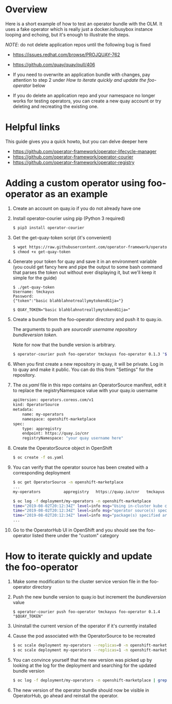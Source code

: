 # Overview

Here is a short example of how to test an operator bundle with the OLM.
It uses a fake operator which is really just a docker.io/busybox instance
looping and echoing, but it's enough to illustrate the steps.

*NOTE*: do not delete application repos until the following bug is fixed

* https://issues.redhat.com/browse/PROJQUAY-762
* https://github.com/quay/quay/pull/406

* If you need to overwrite an application bundle with changes, pay
attention to step 2 under *How to iterate quickly and update the foo-operator* below
* If you do delete an application repo and your namespace no longer works for
testing operators, you can create a new quay account or try deleting and recreating the
existing one.

# Helpful links

This guide gives you a quick howto, but you can delve deeper here

* https://github.com/operator-framework/operator-lifecycle-manager
* https://github.com/operator-framework/operator-courier
* https://github.com/operator-framework/operator-registry

# Adding a custom operator using foo-operator as an example

1. Create an account on quay.io if you do not already have one

2. Install operator-courier using pip (Python 3 required)

   ```bash
   $ pip3 install operator-courier
   ```

3. Get the get-quay-token script (it's convenient)

   ```bash
   $ wget https://raw.githubusercontent.com/operator-framework/operator-courier/master/scripts/get-quay-token
   $ chmod +x get-quay-token
   ```

4. Generate your token for quay and save it in an environment variable (you could get fancy here and pipe the output to some bash command that parses the token out without ever displaying it, but we'll keep it simple for the guide)

   ```
   $ ./get-quay-token 
   Username: tmckayus
   Password: 
   {"token":"basic blahblahnotreallymytokendG1ja="} 
  
   $ QUAY_TOKEN="basic blahblahnotreallymytokendG1ja="
   ```

5. Create a bundle from the foo-operator directory and push it to quay.io.

   The arguments to push are _sourcedir username repository bundleversion token_.

   Note for now that the bundle version is arbitrary.

   ```bash
   $ operator-courier push foo-operator tmckayus foo-operator 0.1.3 "$QUAY_TOKEN"
   ```

6. When you first create a new repository in quay, it will be private. Log in to quay and make it public. You can do this from "Settings" for the repository.

7. The _os.yaml_ file in this repo contains an OperatorSource manifest, edit it to replace the registryNamespace value with your quay.io username

   ```bash
   apiVersion: operators.coreos.com/v1
   kind: OperatorSource
   metadata:
       name: my-operators
       namespace: openshift-marketplace
   spec:
       type: appregistry
       endpoint: https://quay.io/cnr
       registryNamespace: "your quay username here"
   ```

8. Create the OperatorSource object in OpenShift

   ```bash
   $ oc create -f os.yaml
   ```

9. You can verify that the operator source has been created with a corresponding deployment

   ```bash
   $ oc get OperatorSource -n openshift-marketplace
   ...
   my-operators          appregistry   https://quay.io/cnr   tmckayus   Succeeded   The object has been successfully reconciled   2m

   $ oc log -f deployment/my-operators -n openshift-marketplace
   time="2019-08-02T20:12:34Z" level=info msg="Using in-cluster kube client config" port=50051 type=appregistry
   time="2019-08-02T20:12:34Z" level=info msg="operator source(s) specified are - [https://quay.io/cnr%7Ctmckayus]" port=50051 type=appregistry
   time="2019-08-02T20:12:34Z" level=info msg="package(s) specified are - foo-operator," port=50051 type=appregistry
   ...
   ```

10. Go to the OperatorHub UI in OpenShift and you should see the foo-operator listed there under the "custom" category

# How to iterate quickly and update the foo-operator

1. Make some modification to the cluster service version file in the foo-operator directory

2. Push the new bundle version to quay.io but increment the _bundleversion_ value

   ```
   $ operator-courier push foo-operator tmckayus foo-operator 0.1.4 "$QUAY_TOKEN"
   ```
3. Uninstall the current version of the operator if it's currently installed

4. Cause the pod associated with the OperatorSource to be recreated

   ```bash
   $ oc scale deployment my-operators --replicas=0 -n openshift-marketplace
   $ oc scale deployment my-operators --replicas=1 -n openshift-marketplace
   ``` 

5. You can convince yourself that the new version was picked up by looking at the log for the deployment and searching for the updated bundle version

   ```bash
   $ oc log -f deployment/my-operators -n openshift-marketplace | grep 0.1.4
   ```

6. The new version of the operator bundle should now be visible in OperatorHub, go ahead and reinstall the operator.
